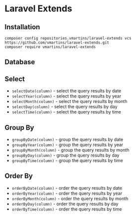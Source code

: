 # Laravel Extends

## Installation

```
composer config repositories.vmartins/laravel-extends vcs https://github.com/vmartins/laravel-extends.git
composer require vmartins/laravel-extends
```

## Database

## Select
* `selectDate(column)` - select the query results by date
* `selectYear(column)` - select the query results by year
* `selectMonth(column)` - select the query results by month
* `selectDay(column)` - select the query results by day
* `selectTime(column)` - select the query results by time

## Group By
* `groupByDate(column)` - group the query results by date
* `groupByYear(column)` - group the query results by year
* `groupByMonth(column)` - group the query results by month
* `groupByDay(column)` - group the query results by day
* `groupByTime(column)` - group the query results by time

## Order By
* `orderByDate(column)` - order the query results by date
* `orderByYear(column)` - order the query results by year
* `orderByMonth(column)` - order the query results by month
* `orderByDay(column)` - order the query results by day
* `orderByTime(column)` - order the query results by time
